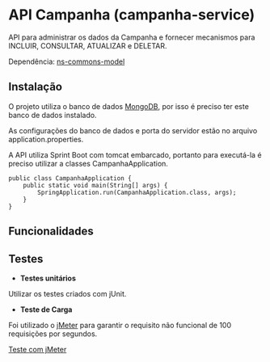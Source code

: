 # API Campanha (campanha-service)

API para administrar os dados da Campanha e fornecer mecanismos para INCLUIR, CONSULTAR, ATUALIZAR e DELETAR.

Dependência: [ns-commons-model](https://github.com/rraminelli/campanha-socio-torcedor) 

## Instalação

O projeto utiliza o banco de dados [MongoDB](https://www.mongodb.com/download-center?ct=header#community), por isso é preciso ter este banco de dados instalado.

As configurações do banco de dados e porta do servidor estão no arquivo application.properties.

A API utiliza Sprint Boot com tomcat embarcado, portanto para executá-la é preciso utilizar a classes CampanhaApplication.

	public class CampanhaApplication {
		public static void main(String[] args) {
			SpringApplication.run(CampanhaApplication.class, args);
		}
	} 

## Funcionalidades


## Testes

- **Testes unitários**

Utilizar os testes criados com jUnit.

- **Teste de Carga**

Foi utilizado o [jMeter](http://jmeter.apache.org) para garantir o requisito não funcional de 100 requisições por segundos.

[Teste com jMeter](http://fs1.directupload.net/images/XXXXXXX.png)